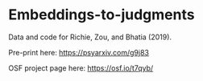 # Embeddings-to-judgments

Data and code for Richie, Zou, and Bhatia (2019).

Pre-print here: https://psyarxiv.com/g9j83

OSF project page here: https://osf.io/t7qyb/

